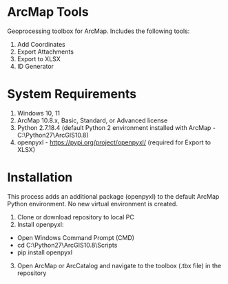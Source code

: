 # ArcMap Tools
Geoprocessing toolbox for ArcMap. Includes the following tools:
1. Add Coordinates
2. Export Attachments
3. Export to XLSX
4. ID Generator

# System Requirements
1. Windows 10, 11
2. ArcMap 10.8.x, Basic, Standard, or Advanced license
3. Python 2.7.18.4 (default Python 2 environment installed with ArcMap - C:\Python27\ArcGIS10.8)
4. openpyxl - https://pypi.org/project/openpyxl/ (required for Export to XLSX)

# Installation
This process adds an additional package (openpyxl) to the default ArcMap Python environment. No new virtual environment is created.
1. Clone or download repository to local PC
2. Install openpyxl:
  * Open Windows Command Prompt (CMD)
  * cd C:\Python27\ArcGIS10.8\Scripts
  * pip install openpyxl
3. Open ArcMap or ArcCatalog and navigate to the toolbox (.tbx file) in the repository